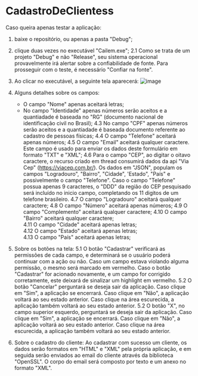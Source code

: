 # CadastroDeClientess

Caso queira apenas testar a aplicação:
1. baixe o repositório, ou apenas a pasta "Debug";
2. clique duas vezes no executável "Cailem.exe";
  2.1 Como se trata de um projeto "Debug" e não "Release", seu sistema operacional provavelmente irá alertar sobre a confiabilidade de fonte. Para prosseguir com o teste, é necessário "Confiar na fonte".

3. Ao clicar no executável, a seguinte tela aparecerá:
![image](https://user-images.githubusercontent.com/52551449/124604447-54b01b00-de41-11eb-9a90-f1d7857fa11f.png)

4. Alguns detalhes sobre os campos:
   - O campo "Nome" apenas aceitará letras;
   - No campo "Identidade" apenas números serão aceitos e a quantiadade é baseada no "RG" (documento nacional de identificação civil no Brasil);
  4.3 No campo "CPF" apenas números serão aceitos e a quantiadade é baseada documento referente ao cadastro de pessoas físicas;
  4.4 O campo "Telefone" aceitará apenas números;
  4.5 O campo "Email" aceitará qualquer caractere. Este campo é usado para enviar os dados deste formulário em formato "TXT" e "XML";
  4.6 Para o campo "CEP", ao digitar o oitavo caractere, o recurso criado em thread consumirá dados da api "Via Cep" (https://viacep.com.br/). Os dados em "JSON", populam os campos "Logradouro", "Bairro", "Cidade", 'Estado", "País" e possivelmente o campo "Telefone". Caso o campo "Telefone" possua apenas 9 caracteres, o "DDD" da região do CEP pesquisado será incluído no inicio campo, completando os 11 digitos de um telefone brasileiro. 
  4.7 O campo "Logradouro" aceitará qualquer caractere;
  4.8 O campo "Número" aceitará apenas números;
  4.9 O campo "Complemento" aceitará qualquer caractere;
  4.10 O campo "Bairro" aceitará qualquer caractere;  
  4.11 O campo "Cidade" aceitará apenas letras;  
  4.12 O campo "Estado" aceitará apenas letras;    
  4.13 O campo "País" aceitará apenas letras; 
 5. Sobre os botões na tela:
  5.1 O botão "Cadastrar" verificará as permissões de cada campo, e determinará se o usuário poderá continuar com a ação ou não. Caso um campo estava violando alguma permissão, o mesmo será marcado em vermelho. Caso o botão "Cadastrar" for acionado novamente, e um campo for corrigido corretamente, este deixará de sinalizar um highlight em vermelho.
  5.2 O botão "Cancelar" perguntará se deseja sair da aplicação. Caso clique em "Sim", a aplicação se encerrará. Caso clique em "Não", a aplicação voltará ao seu estado anterior. Caso clique na área escurecida, a aplicação também voltará ao seu estado anterior.
  5.2 O botão "X", no campo superior esquerdo, perguntará se deseja sair da aplicação. Caso clique em "Sim", a aplicação se encerrará. Caso clique em "Não", a aplicação voltará ao seu estado anterior. Caso clique na área escurecida, a aplicação também voltará ao seu estado anterior.  
 6. Sobre o cadastro do cliente: Ao cadastrar com sucesso um cliente, os dados serão formatos em "HTML" e "XML" pela própria aplicação, e em seguida serão enviados ao email do cliente através da biblioteca "OpenSSL". O corpo do email será composto por texto e um anexo no formato "XML".
